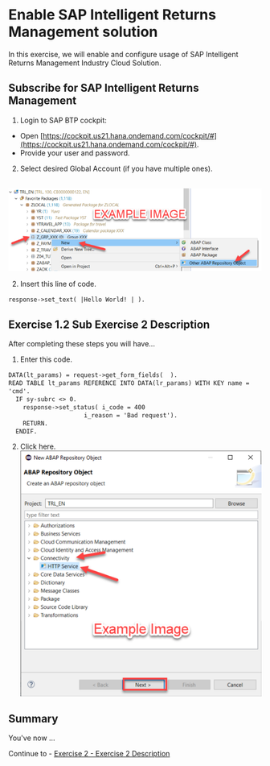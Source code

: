 # Enable SAP Intelligent Returns Management solution

In this exercise, we will enable and configure usage of SAP Intelligent Returns Management Industry Cloud Solution.

## Subscribe for SAP Intelligent Returns Management

1. Login to SAP BTP cockpit:
* Open [https://cockpit.us21.hana.ondemand.com/cockpit/#](https://cockpit.us21.hana.ondemand.com/cockpit/#).
* Provide your user and password.

2. Select desired Global Account (if you have multiple ones).


<br>![](/exercises/ex1/images/01_01_0010.png)

2.	Insert this line of code.
```abap
response->set_text( |Hello World! | ). 
```



## Exercise 1.2 Sub Exercise 2 Description

After completing these steps you will have...

1.	Enter this code.
```abap
DATA(lt_params) = request->get_form_fields(  ).
READ TABLE lt_params REFERENCE INTO DATA(lr_params) WITH KEY name = 'cmd'.
  IF sy-subrc <> 0.
    response->set_status( i_code = 400
                     i_reason = 'Bad request').
    RETURN.
  ENDIF.

```

2.	Click here.
<br>![](/exercises/ex1/images/01_02_0010.png)


## Summary

You've now ...

Continue to - [Exercise 2 - Exercise 2 Description](../ex2/README.md)


